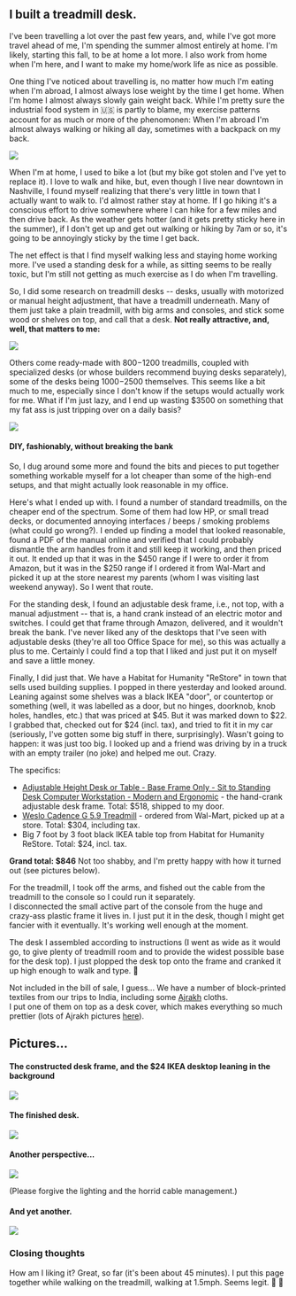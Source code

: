 ## I built a treadmill desk.

I've been travelling a lot over the past few years, and, while I've got more travel ahead of me, 
I'm spending the summer almost entirely at home.  I'm likely, starting this fall, to be at home a lot more.
I also work from home when I'm here, and I want to make my home/work life as nice as possible.

One thing I've noticed about travelling is, no matter how much I'm eating when I'm abroad, I almost
always lose weight by the time I get home.  When I'm home I almost always slowly gain weight back.
While I'm pretty sure the industrial food system in :us: is partly to blame, my exercise patterns 
account for as much or more of the phenomonen:  When I'm abroad I'm almost always walking or hiking
all day, sometimes with a backpack on my back.  

![](http://farm5.staticflickr.com/4063/4352424185_5b4651e149_z.jpg)

When I'm at home, I used to bike a lot (but my bike got stolen
and I've yet to replace it).  I love to walk and hike, but, even though I live near downtown in Nashville, 
I found myself realizing that there's very little in town that I actually want to walk to.  I'd almost rather
stay at home.  If I go hiking it's a conscious effort to drive somewhere where I can hike for a few miles and then 
drive back.  As the weather gets hotter (and it gets pretty sticky here in the summer), if I don't get up and get 
out walking or hiking by 7am or so, it's going to be annoyingly sticky by the time I get back.

The net effect is that I find myself walking less and staying home working more.  I've used a standing desk for
a while, as sitting seems to be really toxic, but I'm still not getting as much exercise as I do when I'm 
travelling.

So, I did some research on treadmill desks -- desks, usually with motorized or manual height adjustment, that have 
a treadmill underneath.  Many of them just take a plain treadmill, with big arms and consoles, and stick some wood or
shelves on top, and call that a desk.  **Not really attractive, and, well, that matters to me:**

![](http://www.toesalad.com/media/images/article/treadmill-desk-in-use-side.jpg)

Others come ready-made with $800-$1200 treadmills, coupled with specialized desks (or whose builders recommend
buying desks separately), some of the desks being $1000-$2500 themselves.  This seems like a bit much to me, 
especially since I don't know if the setups would actually work for me.  What if I'm just lazy, and I end up
wasting $3500 on something that my fat ass is just tripping over on a daily basis?

![](https://github-images.s3.amazonaws.com/skitch/sit-to-walk-station-desk-treadmill-3-20130620-165716.png)

#### DIY, fashionably, without breaking the bank

So, I dug around some more and found the bits and pieces to put together something workable myself for a lot 
cheaper than some of the high-end setups, and that might actually look reasonable in my office.

Here's what I ended up with.  I found a number of standard treadmills, on the cheaper end of the spectrum.  Some of
them had low HP, or small tread decks, or documented annoying interfaces / beeps / smoking problems (what could go
wrong?).  I ended up finding a model that looked reasonable, found a PDF of the manual online and verified that I
could probably dismantle the arm handles from it and still keep it working, and then priced it out.  It ended up that
it was in the $450 range if I were to order it from Amazon, but it was in the $250 range if I ordered it from Wal-Mart 
and picked it up at the store nearest my parents (whom I was visiting last weekend anyway).  So I went that route.

For the standing desk, I found an adjustable desk frame, i.e., not top, with a manual adjustment -- that is, a hand
crank instead of an electric motor and switches.  I could get that frame through Amazon, delivered, and it wouldn't break 
the bank.  I've never liked any of the desktops that I've seen with adjustable desks (they're all too Office Space for me),
so this was actually a plus to me.  Certainly I could find a top that I liked and just put it on myself and save a little money.

Finally, I did just that.  We have a Habitat for Humanity "ReStore" in town that sells used building supplies.  I popped
in there yesterday and looked around.  Leaning against some shelves was a black IKEA "door", or countertop or something (well, 
it was labelled as a door, but no hinges, doorknob, knob holes, handles, etc.) that was priced at $45.  But it was marked
down to $22.  I grabbed that, checked out for $24 (incl. tax), and tried to fit it in my car (seriously, I've gotten some
big stuff in there, surprisingly).  Wasn't going to happen: it was just too big.  I looked up and a friend was driving by
in a truck with an empty trailer (no joke) and helped me out.  Crazy.

The specifics:

 * [Adjustable Height Desk or Table - Base Frame Only - Sit to Standing Desk Computer Workstation - Modern and Ergonomic](http://www.amazon.com/gp/product/B005MR5YA2/ref=oh_details_o02_s00_i00?ie=UTF8&psc=1) - the hand-crank adjustable desk frame.  Total: $518,  shipped to my door.
 * [Weslo Cadence G 5.9 Treadmill](http://www.walmart.com/ip/Weslo-Cadence-G-5.9-Treadmill/14972088) - ordered from Wal-Mart, picked up at a store.  Total: $304, including tax.
 * Big 7 foot by 3 foot black IKEA table top from Habitat for Humanity ReStore.  Total: $24, incl. tax.

**Grand total: $846**  Not too shabby, and I'm pretty happy with how it turned out (see pictures below).

For the treadmill, I took off the arms, and fished out the cable from the treadmill to the console so I could run it separately.  
I disconnected the small active part of the console from the huge and crazy-ass plastic frame it lives in.  I just put it in the desk,
though I might get fancier with it eventually.  It's working well enough at the moment.

The desk I assembled according to instructions (I went as wide as it would go, to give plenty of treadmill room and to
provide the widest possible base for the desk top).  I just plopped the desk top onto the frame and cranked it up high
enough to walk and type.  :tada:

Not included in the bill of sale, I guess... We have a number of block-printed textiles from our trips to India, 
including some [Ajrakh](http://www.thehindu.com/arts/crafts/ajrakh-printing/article3981585.ece) cloths.  
I put one of them on top as a desk cover, which makes everything so much prettier (lots of Ajrakh pictures [here](https://www.google.com/search?q=ajrakh&tbm=isch)).

## Pictures...

#### The constructed desk frame, and the $24 IKEA desktop leaning in the background

![](https://raw.github.com/rick/rick.github.io/master/treadmill_desk/images/frame.jpg)

#### The finished desk.  

![](https://raw.github.com/rick/rick.github.io/master/treadmill_desk/images/finished_1.jpg)



#### Another perspective...

![](https://raw.github.com/rick/rick.github.io/master/treadmill_desk/images/finished_2.jpg)

(Please forgive the lighting and the horrid cable management.)

#### And yet another.

![](https://raw.github.com/rick/rick.github.io/master/treadmill_desk/images/finished_3.jpg)

### Closing thoughts

How am I liking it?  Great, so far (it's been about 45 minutes).  I put this page together while walking on the treadmill, walking at 1.5mph.  Seems legit.  :metal: :walking:
